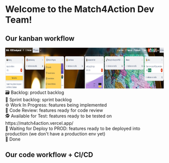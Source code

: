 # Welcome to the Match4Action Dev Team!

## Our kanban workflow
<img src="./diagrams/kanban.PNG" width="1000" height="130">
🗃️ Backlog: product backlog  <br>
🎯 Sprint backlog: sprint backlog  <br>
⚙️ Work In Progress: features being implemented  <br>
🧐 Code Review: features ready for code review  <br>
🕵️ Available for Test: features ready to be tested on https://match4action.vercel.app/  <br>
🚀 Waiting for Deploy to PROD: features ready to be deployed into production (we don't have a production env yet)  <br>
💪 Done  

## Our code workflow + CI/CD

